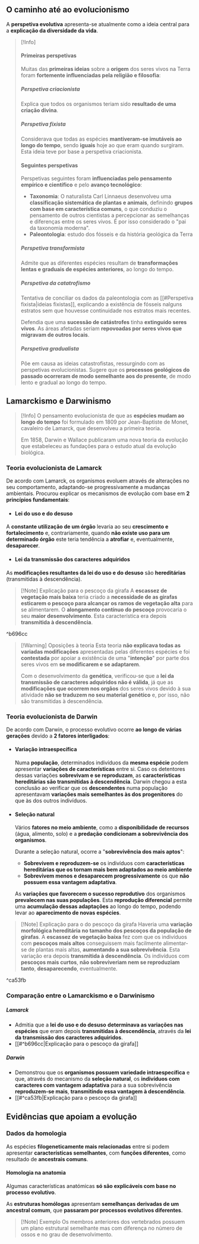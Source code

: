 ## O caminho até ao evolucionismo
A **perspetiva evolutiva** apresenta-se atualmente como a ideia central para a **explicação da diversidade da vida**.

> [!Info]
> #### Primeiras perspetivas
> Muitas das **primeiras ideias** sobre a **origem** dos seres vivos na Terra foram **fortemente influenciadas pela religião e filosofia**:
> ##### Perspetiva criacionista
> Explica que todos os organismos teriam sido **resultado de uma criação divina**.
> ##### Perspetiva fixista
> Considerava que todas as espécies **mantiveram-se imutáveis ao longo do tempo**, sendo **iguais** hoje ao que eram quando surgiram. Esta ideia teve por base a perspetiva criacionista.
> #### Seguintes perspetivas
> Perspetivas seguintes foram **influenciadas pelo pensamento empírico e científico** e pelo **avanço tecnológico**:
> - **Taxonomia**: O naturalista Carl Linnaeus desenvolveu uma **classificação sistemática de plantas e animais**, definindo **grupos com base em característica comuns**, o que conduziu o pensamento de outros cientistas a percepcionar as semelhanças e diferenças entre os seres vivos. É por isso considerado o "pai da taxonomia moderna".
> - **Paleontologia**: estudo dos fósseis e da história geológica da Terra
> 
> ##### Perspetiva transformista
> Admite que as diferentes espécies resultam de **transformações lentas e graduais de espécies anteriores**, ao longo do tempo.
> ##### Perspetiva da catatrofismo
> Tentativa de conciliar os dados da paleontologia com as [[#Perspetiva fixista|ideias fixistas]], explicando a existência de fósseis nalguns estratos sem que houvesse continuidade nos estratos mais recentes.
> 
> Defendia que uma **sucessão de catástrofes** tinha **extinguido seres vivos**. As áreas afetadas seriam **repovoadas por seres vivos que migravam de outros locais**.
> ##### Perspetiva gradualista
> Põe em causa as ideias catastrofistas, ressurgindo com as perspetivas evolucionistas.
> Sugere que os **processos geológicos do passado ocorreram de modo semelhante aos do presente**, de modo lento e gradual ao longo do tempo.

## Lamarckismo e Darwinismo

> [!Info]
> O pensamento evolucionista de que as **espécies mudam ao longo do tempo** foi formulado em 1809 por Jean-Baptiste de Monet, cavaleiro de Lamarck, que desenvolveu a primeira teoria.
> 
> Em 1858, Darwin e Wallace publicaram uma nova teoria da evolução que estabeleceu as fundações para o estudo atual da evolução biológica.

### Teoria evolucionista de Lamarck
De acordo com Lamarck, os organismos evoluem através de alterações no seu comportamento, adaptando-se progressivamente a mudanças ambientais.
Procurou explicar os mecanismos de evolução com base em **2 princípios fundamentais**:
- #### Lei do uso e do desuso
A **constante utilização de um órgão** levaria ao seu **crescimento e fortalecimento** e, contrariamente, quando **não existe uso para um determinado órgão** este teria tendência a **atrofiar** e, eventualmente, **desaparecer**.
- #### Lei da transmissão dos caracteres adquiridos
As **modificações resultantes da lei do uso e do desuso** são **hereditárias** (transmitidas à descendência).

>[!Note] Explicação para o pescoço da girafa
>A **escassez de vegetação mais baixa** teria criado a **necessidade de as girafas esticarem o pescoço para alcançar os ramos de vegetação alta** para se alimentarem.
>O **alongamento contínuo do pescoço** provocaria o seu **maior desenvolvimento**.
>Esta característica era depois **transmitida à descendência**.

^b696cc

> [!Warning] Oposições à teoria
> Esta teoria **não explicava todas as variadas modificações** apresentadas pelas diferentes espécies e foi **contestada** por apoiar a existência de uma "**intenção**" por parte dos seres vivos em **se modificarem e se adaptarem**.
> 
> Com o desenvolvimento da **genética**, verificou-se que a **lei da transmissão de caracteres adquiridos não é válida**, já que as **modificações que ocorrem nos orgãos** dos seres vivos devido à sua atividade **não se traduzem no seu material genético** e, por isso, não são transmitidas à descendência.

### Teoria evolucionista de Darwin
De acordo com Darwin, o processo evolutivo ocorre **ao longo de várias gerações** devido a **2 fatores interligados**:
- #### Variação intraespecífica
	Numa **população**, determinados indivíduos da **mesma espécie** podem apresentar **variações de características** entre si.
	Caso os detentores dessas variações **sobrevivam e se reproduzam**, as **características hereditárias são transmitidas à descendência**. Darwin chegou a esta conclusão ao verificar que os **descendentes** numa população apresentavam **variações mais semelhantes às dos progenitores** do que às dos outros indivíduos.

- #### Seleção natural
	Vários **fatores no meio ambiente**, como a **disponibilidade de recursos** (água, alimento, solo) e a **predação** **condicionam a sobrevivência dos organismos**.
	
	Durante a seleção natural, ocorre a "**sobrevivência dos mais aptos**":
	- **Sobrevivem e reproduzem-se** os indivíduos com **características hereditárias que os tornam mais bem adaptados ao meio ambiente** 
	- **Sobrevivem menos e desaparecem progressivamente** os que **não possuem essa vantagem adaptativa**.
	
	As **variações que favorecem o sucesso reprodutivo** dos organismos **prevalecem nas suas populações**.
	Esta **reprodução diferencial** permite uma **acumulação dessas adaptações** ao longo do tempo, podendo levar ao **aparecimento de novas espécies**.


>[!Note] Explicação para o do pescoço da girafa
>Haveria uma **variação morfológica hereditária no tamanho dos pescoços da população de girafas**.
>A **escassez de vegetação baixa** fez com que os indivíduos com **pescoços mais altos** conseguissem mais facilmente alimentar-se de plantas mais altas, **aumentando a sua sobrevivência**.
>Esta variação era depois **transmitida à descendência**.
>Os indivíduos com **pescoços mais curtos**, **não sobreviveriam nem se reproduziam tanto**, **desaparecendo**, eventualmente.

^ca53fb

### Comparação entre o Lamarckismo e o Darwinismo
##### Lamarck 
- Admitia que a **lei do uso e do desuso** **determinava as variações nas espécies** que eram depois **transmitidas à descendência**, através da **lei da transmissão dos caracteres adquiridos**.
- [[#^b696cc|Explicação para o pescoço da girafa]]
##### Darwin
- Demonstrou que os **organismos possuem variedade intraespecífica** e que, através do mecanismo da **seleção natural**, os **indivíduos com caracteres com vantagem adaptativa** para a sua sobrevivência **reproduzem-se mais**, **transmitindo essa vantagem à descendência**.
- [[#^ca53fb|Explicação para o pescoço da girafa]]
## Evidências que apoiam a evolução
### Dados da homologia
As espécies **filogeneticamente mais relacionadas** entre si podem apresentar **características semelhantes**, com **funções diferentes**, como resultado de **ancestrais comuns**.
#### Homologia na anatomia
Algumas características anatómicas **só são explicáveis com base no processo evolutivo**.

As **estruturas homólogas** apresentam **semelhanças derivadas de um ancestral comum**, que **passaram por processos evolutivos diferentes**.
>[!Note] Exemplo
>Os membros anteriores dos vertebrados possuem um plano estrutural semelhante mas com diferença no número de ossos e no grau de desenvolvimento.